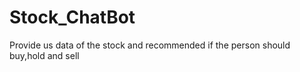 # Stock_ChatBot
Provide us data of the stock and recommended if the person should buy,hold and sell
